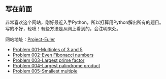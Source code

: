 ## 写在前面
非常喜欢这个网站，刚好最近入手Python，所以打算用Python解出所有的题目。写的不好，轻喷！有些方法是从网上看到的，会注明来处。

网站地址：[Project-Euler](https://projecteuler.net/)

* [Problem 001-Multiples of 3 and 5](./MarkdownFiles/001Multiples_of_3_and_5.md)
* [Problem 002-Even Fibonacci numbers](./MarkdownFiles/002Even_Fibonacci_numbers.md)
* [Problem 003-Largest prime factor](./MarkdownFiles/003Largest_prime_factor.md)
* [Problem 004-Largest palindrome product](./MarkdownFiles/004_Largest_palindrome_product.md)
* [Problem 005-Smallest multiple](./MarkdownFiles/005_Smallest_multiple.md)
